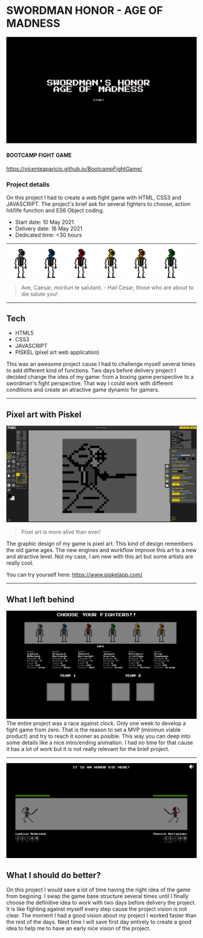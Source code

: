 # SWORDMAN HONOR - AGE OF MADNESS
![alt text](./readmeImg/01.jpg)


#### BOOTCAMP FIGHT GAME




https://vicenteaparicio.github.io/BootcampFightGame/

### Project details

On this project I had to create a web fight game with HTML, CSS3 and JAVASCRIPT. The project's brief ask for several fighters to choose, action hit/life function and ES6 Object coding.

- Start date: 10 May 2021
- Delivery date: 16 May 2021
- Dedicated time: <30 hours 

 ***
 
<img src="./assets/fighters/GreyIdleGif.gif" width="15%"></img>
<img src="./assets/fighters/BlueIdleGif.gif" width="15%"></img>
<img src="./assets/fighters/RedIdleGif.gif" width="15%"></img>
<img src="./assets/fighters/YellowIdleGif.gif" width="15%"></img>
<img src="./assets/fighters/OrangeIdleGif.gif" width="15%"></img>
<img src="./assets/fighters/GreenIdleGif.gif" width="15%"></img>

>Ave, Caesar, morituri te salutant.  -  Hail Cesar, those who are about to die salute you!


***


## Tech

- HTML5
- CSS3
- JAVASCRIPT
- PISKEL (pixel art web application)

This was an awesome project cause I had to challenge myself several times to add different kind of functions. Two days before delivery project I decided change the idea of my game: from a boxing game perspective to a swordman's fight perspective. That way I could work with different conditions and create an atractive game dynamic for gamers. 


***


## Pixel art with Piskel
![Imagen previa del proyecto](./readmeImg/04.jpg)
>Pixel art is more alive than ever!


The graphic design of my game is pixel art. This kind of design remembers the old game ages. The new engines and workflow improve this art to a new and atractive level. Not my case, I am new with this art but some artists are really cool. 

You can try yourself here: https://www.piskelapp.com/

***


## What I left behind
![Imagen previa del proyecto](./readmeImg/02.jpg)
The entire project was a race against clock. Only one week to develop a fight game from zero. That is the reason to set a MVP (minimun viable product) and try to reach it sooner as posible. This way you can deep into some details like a nice intro/ending animation. I had no time for that cause it has a lot of work but it is not really relevant for the brief project.


***

![Imagen previa del proyecto](./readmeImg/03.jpg)
## What I should do better?
On this project I would save a lot of time having the right idea of the game from begining. I swap the game base structure several times until I finally choose the definitive idea to work with two days before delivery the project. It is like fighting against myself every step cause the project vision is not clear. The moment I had a good vision about my project I worked faster than the rest of the days. Next time I will save first day entirely to create a good idea to help me to have an early nice vision of the project.